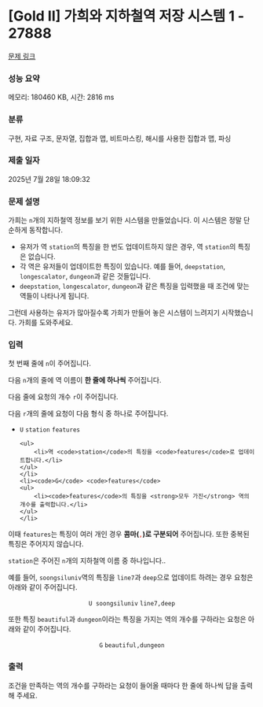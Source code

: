 # [Gold II] 가희와 지하철역 저장 시스템 1 - 27888 

[문제 링크](https://www.acmicpc.net/problem/27888) 

### 성능 요약

메모리: 180460 KB, 시간: 2816 ms

### 분류

구현, 자료 구조, 문자열, 집합과 맵, 비트마스킹, 해시를 사용한 집합과 맵, 파싱

### 제출 일자

2025년 7월 28일 18:09:32

### 문제 설명

<p>가희는 <code>n</code>개의 지하철역 정보를 보기 위한 시스템을 만들었습니다. 이 시스템은 정말 단순하게 동작합니다.</p>

<ul>
	<li>유저가 역 <code>station</code>의 특징을 한 번도 업데이트하지 않은 경우, 역 <code>station</code>의 특징은 없습니다.</li>
	<li>각 역은 유저들이 업데이트한 특징이 있습니다. 예를 들어, <code>deepstation</code>, <code>longescalator</code>, <code>dungeon</code>과 같은 것들입니다.</li>
	<li><code>deepstation</code>, <code>longescalator</code>, <code>dungeon</code>과 같은 특징을 입력했을 때 조건에 맞는 역들이 나타나게 됩니다.</li>
</ul>

<p>그런데 사용하는 유저가 많아질수록 가희가 만들어 놓은 시스템이 느려지기 시작했습니다. 가희를 도와주세요.</p>

### 입력 

 <p>첫 번째 줄에 <code>n</code>이 주어집니다.</p>

<p>다음 <code>n</code>개의 줄에 역 이름이 <strong>한 줄에 하나씩</strong> 주어집니다.</p>

<p>다음 줄에 요청의 개수 <code>r</code>이 주어집니다.</p>

<p>다음 <code>r</code>개의 줄에 요청이 다음 형식 중 하나로 주어집니다.</p>

<ul>
	<li><code>U</code> <code>station</code> <code>features</code>

	<ul>
		<li>역 <code>station</code>의 특징을 <code>features</code>로 업데이트합니다.</li>
	</ul>
	</li>
	<li><code>G</code> <code>features</code>
	<ul>
		<li><code>features</code>의 특징을 <strong>모두 가진</strong> 역의 개수를 출력합니다.</li>
	</ul>
	</li>
</ul>

<p>이때 <code>features</code>는 특징이 여러 개인 경우 <strong>콤마(<span style="color:#E74C3C;"><code>,</code></span>)로 구분되어</strong> 주어집니다. 또한 중복된 특징은 주어지지 않습니다.</p>

<p><code>station</code>은 주어진 <code>n</code>개의 지하철역 이름 중 하나입니다..</p>

<p>예를 들어, <code>soongsiluniv</code>역의 특징을 <code>line7</code>과 <code>deep</code>으로 업데이트 하려는 경우 요청은 아래와 같이 주어집니다.</p>

<p style="text-align: center;"><code>U soongsiluniv</code> <code>line7,deep</code></p>

<p>또한 특징 <code>beautiful</code>과 <code>dungeon</code>이라는 특징을 가지는 역의 개수를 구하라는 요청은 아래와 같이 주어집니다.</p>

<p style="text-align: center;"><code>G</code> <code>beautiful,dungeon</code></p>

### 출력 

 <p>조건을 만족하는 역의 개수를 구하라는 요청이 들어올 때마다 한 줄에 하나씩 답을 출력해 주세요.</p>

